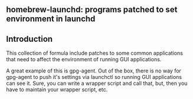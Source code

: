 ## homebrew-launchd: programs patched to set environment in launchd

## Introduction

This collection of formula include patches to some common applications that
need to affect the environment of running GUI applications.

A great example of this is gpg-agent.  Out of the box, there is no way for
gpg-agent to push it's settings via launchctl so running GUI applications
can see it.  Sure, you can write a wrapper script and call that, but,
then you have to maintain your wrapper script, etc.
